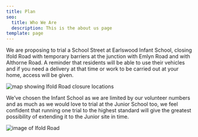 ```yaml
---
title: Plan
seo:
  title: Who We Are
  description: This is the about us page
template: page
---
```


We are proposing to trial a School Street at Earlswood Infant School, closing Ifold Road with temporary barriers at the junction with Emlyn Road and with Althorne Road. A reminder that residents will be able to use their vehicles and if you need a delivery at that time or work to be carried out at your home, access will be given.

<img src="images/8_map.png" alt="map showing Ifold Road closure locations">

We’ve chosen the Infant School as we are limited by our volunteer numbers and as much as we would love to trial at the Junior School too, we feel confident that running one trial to the highest standard will give the greatest possibility of extending it to the Junior site in time.

<img src="images/6_inf.png" alt="image of Ifold Road">
